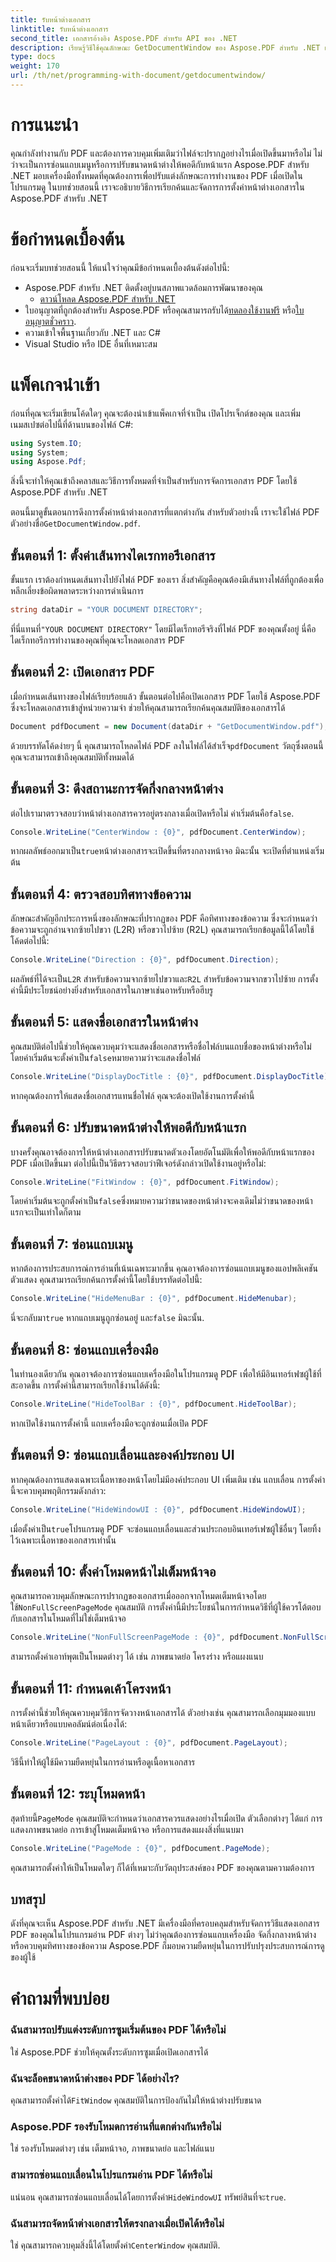 ```yaml
---
title: รับหน้าต่างเอกสาร
linktitle: รับหน้าต่างเอกสาร
second_title: เอกสารอ้างอิง Aspose.PDF สำหรับ API ของ .NET
description: เรียนรู้วิธีใช้คุณลักษณะ GetDocumentWindow ของ Aspose.PDF สำหรับ .NET เพื่อรับข้อมูลเกี่ยวกับคุณสมบัติหน้าต่างเอกสาร PDF
type: docs
weight: 170
url: /th/net/programming-with-document/getdocumentwindow/
---
```

# การแนะนำ

คุณกำลังทำงานกับ PDF และต้องการควบคุมเพิ่มเติมว่าไฟล์จะปรากฏอย่างไรเมื่อเปิดขึ้นมาหรือไม่ ไม่ว่าจะเป็นการซ่อนแถบเมนูหรือการปรับขนาดหน้าต่างให้พอดีกับหน้าแรก Aspose.PDF สำหรับ .NET มอบเครื่องมือทั้งหมดที่คุณต้องการเพื่อปรับแต่งลักษณะการทำงานของ PDF เมื่อเปิดในโปรแกรมดู ในบทช่วยสอนนี้ เราจะอธิบายวิธีการเรียกค้นและจัดการการตั้งค่าหน้าต่างเอกสารใน Aspose.PDF สำหรับ .NET


# ข้อกำหนดเบื้องต้น

ก่อนจะเริ่มบทช่วยสอนนี้ ให้แน่ใจว่าคุณมีข้อกำหนดเบื้องต้นดังต่อไปนี้:

- Aspose.PDF สำหรับ .NET ติดตั้งอยู่บนสภาพแวดล้อมการพัฒนาของคุณ
  - [ดาวน์โหลด Aspose.PDF สำหรับ .NET](https://releases.aspose.com/pdf/net/)
-  ใบอนุญาตที่ถูกต้องสำหรับ Aspose.PDF หรือคุณสามารถรับได้[ทดลองใช้งานฟรี](https://releases.aspose.com/) หรือ[ใบอนุญาตชั่วคราว](https://purchase.aspose.com/temporary-license/).
- ความเข้าใจพื้นฐานเกี่ยวกับ .NET และ C#
- Visual Studio หรือ IDE อื่นที่เหมาะสม

# แพ็คเกจนำเข้า

ก่อนที่คุณจะเริ่มเขียนโค้ดใดๆ คุณจะต้องนำเข้าแพ็คเกจที่จำเป็น เปิดโปรเจ็กต์ของคุณ และเพิ่มเนมสเปซต่อไปนี้ที่ด้านบนของไฟล์ C#:

```csharp
using System.IO;
using System;
using Aspose.Pdf;
```

สิ่งนี้จะทำให้คุณเข้าถึงคลาสและวิธีการทั้งหมดที่จำเป็นสำหรับการจัดการเอกสาร PDF โดยใช้ Aspose.PDF สำหรับ .NET

 ตอนนี้มาดูขั้นตอนการดึงการตั้งค่าหน้าต่างเอกสารที่แตกต่างกัน สำหรับตัวอย่างนี้ เราจะใช้ไฟล์ PDF ตัวอย่างชื่อ`GetDocumentWindow.pdf`.

## ขั้นตอนที่ 1: ตั้งค่าเส้นทางไดเรกทอรีเอกสาร

ขั้นแรก เราต้องกำหนดเส้นทางไปยังไฟล์ PDF ของเรา สิ่งสำคัญคือคุณต้องมีเส้นทางไฟล์ที่ถูกต้องเพื่อหลีกเลี่ยงข้อผิดพลาดระหว่างการดำเนินการ

```csharp
string dataDir = "YOUR DOCUMENT DIRECTORY";
```

 ที่นี่แทนที่`"YOUR DOCUMENT DIRECTORY"` โดยมีไดเร็กทอรีจริงที่ไฟล์ PDF ของคุณตั้งอยู่ นี่คือไดเร็กทอรีการทำงานของคุณที่คุณจะโหลดเอกสาร PDF

## ขั้นตอนที่ 2: เปิดเอกสาร PDF

เมื่อกำหนดเส้นทางของไฟล์เรียบร้อยแล้ว ขั้นตอนต่อไปคือเปิดเอกสาร PDF โดยใช้ Aspose.PDF ซึ่งจะโหลดเอกสารเข้าสู่หน่วยความจำ ช่วยให้คุณสามารถเรียกค้นคุณสมบัติของเอกสารได้

```csharp
Document pdfDocument = new Document(dataDir + "GetDocumentWindow.pdf");
```

ด้วยบรรทัดโค้ดง่ายๆ นี้ คุณสามารถโหลดไฟล์ PDF ลงในไฟล์ได้สำเร็จ`pdfDocument` วัตถุซึ่งตอนนี้คุณจะสามารถเข้าถึงคุณสมบัติทั้งหมดได้

## ขั้นตอนที่ 3: ดึงสถานะการจัดกึ่งกลางหน้าต่าง

 ต่อไปเรามาตรวจสอบว่าหน้าต่างเอกสารควรอยู่ตรงกลางเมื่อเปิดหรือไม่ ค่าเริ่มต้นคือ`false`.

```csharp
Console.WriteLine("CenterWindow : {0}", pdfDocument.CenterWindow);
```

 หากผลลัพธ์ออกมาเป็น`true`หน้าต่างเอกสารจะเปิดขึ้นที่ตรงกลางหน้าจอ มิฉะนั้น จะเปิดที่ตำแหน่งเริ่มต้น

## ขั้นตอนที่ 4: ตรวจสอบทิศทางข้อความ

ลักษณะสำคัญอีกประการหนึ่งของลักษณะที่ปรากฏของ PDF คือทิศทางของข้อความ ซึ่งจะกำหนดว่าข้อความจะถูกอ่านจากซ้ายไปขวา (L2R) หรือขวาไปซ้าย (R2L) คุณสามารถเรียกข้อมูลนี้ได้โดยใช้โค้ดต่อไปนี้:

```csharp
Console.WriteLine("Direction : {0}", pdfDocument.Direction);
```

 ผลลัพธ์ที่ได้จะเป็น`L2R` สำหรับข้อความจากซ้ายไปขวาและ`R2L` สำหรับข้อความจากขวาไปซ้าย การตั้งค่านี้มีประโยชน์อย่างยิ่งสำหรับเอกสารในภาษาเช่นอาหรับหรือฮีบรู

## ขั้นตอนที่ 5: แสดงชื่อเอกสารในหน้าต่าง

คุณสมบัติต่อไปนี้ช่วยให้คุณควบคุมว่าจะแสดงชื่อเอกสารหรือชื่อไฟล์บนแถบชื่อของหน้าต่างหรือไม่ โดยค่าเริ่มต้นจะตั้งค่าเป็น`false`หมายความว่าจะแสดงชื่อไฟล์

```csharp
Console.WriteLine("DisplayDocTitle : {0}", pdfDocument.DisplayDocTitle);
```

หากคุณต้องการให้แสดงชื่อเอกสารแทนชื่อไฟล์ คุณจะต้องเปิดใช้งานการตั้งค่านี้

## ขั้นตอนที่ 6: ปรับขนาดหน้าต่างให้พอดีกับหน้าแรก

บางครั้งคุณอาจต้องการให้หน้าต่างเอกสารปรับขนาดตัวเองโดยอัตโนมัติเพื่อให้พอดีกับหน้าแรกของ PDF เมื่อเปิดขึ้นมา ต่อไปนี้เป็นวิธีตรวจสอบว่าฟีเจอร์ดังกล่าวเปิดใช้งานอยู่หรือไม่:

```csharp
Console.WriteLine("FitWindow : {0}", pdfDocument.FitWindow);
```

 โดยค่าเริ่มต้นจะถูกตั้งค่าเป็น`false`ซึ่งหมายความว่าขนาดของหน้าต่างจะคงเดิมไม่ว่าขนาดของหน้าแรกจะเป็นเท่าใดก็ตาม

## ขั้นตอนที่ 7: ซ่อนแถบเมนู

หากต้องการประสบการณ์การอ่านที่เน้นเฉพาะมากขึ้น คุณอาจต้องการซ่อนแถบเมนูของแอปพลิเคชันตัวแสดง คุณสามารถเรียกค้นการตั้งค่านี้โดยใช้บรรทัดต่อไปนี้:

```csharp
Console.WriteLine("HideMenuBar : {0}", pdfDocument.HideMenubar);
```

 นี่จะกลับมา`true` หากแถบเมนูถูกซ่อนอยู่ และ`false` มิฉะนั้น.

## ขั้นตอนที่ 8: ซ่อนแถบเครื่องมือ

ในทำนองเดียวกัน คุณอาจต้องการซ่อนแถบเครื่องมือในโปรแกรมดู PDF เพื่อให้มีอินเทอร์เฟซผู้ใช้ที่สะอาดขึ้น การตั้งค่านี้สามารถเรียกใช้งานได้ดังนี้:

```csharp
Console.WriteLine("HideToolBar : {0}", pdfDocument.HideToolBar);
```

หากเปิดใช้งานการตั้งค่านี้ แถบเครื่องมือจะถูกซ่อนเมื่อเปิด PDF

## ขั้นตอนที่ 9: ซ่อนแถบเลื่อนและองค์ประกอบ UI

หากคุณต้องการแสดงเฉพาะเนื้อหาของหน้าโดยไม่มีองค์ประกอบ UI เพิ่มเติม เช่น แถบเลื่อน การตั้งค่านี้จะควบคุมพฤติกรรมดังกล่าว:

```csharp
Console.WriteLine("HideWindowUI : {0}", pdfDocument.HideWindowUI);
```

 เมื่อตั้งค่าเป็น`true`โปรแกรมดู PDF จะซ่อนแถบเลื่อนและส่วนประกอบอินเทอร์เฟซผู้ใช้อื่นๆ โดยทิ้งไว้เฉพาะเนื้อหาของเอกสารเท่านั้น

## ขั้นตอนที่ 10: ตั้งค่าโหมดหน้าไม่เต็มหน้าจอ

 คุณสามารถควบคุมลักษณะการปรากฏของเอกสารเมื่อออกจากโหมดเต็มหน้าจอโดยใช้`NonFullScreenPageMode` คุณสมบัติ การตั้งค่านี้มีประโยชน์ในการกำหนดวิธีที่ผู้ใช้ควรโต้ตอบกับเอกสารในโหมดที่ไม่ใช่เต็มหน้าจอ

```csharp
Console.WriteLine("NonFullScreenPageMode : {0}", pdfDocument.NonFullScreenPageMode);
```

สามารถตั้งค่าเอาท์พุตเป็นโหมดต่างๆ ได้ เช่น ภาพขนาดย่อ โครงร่าง หรือแผงแนบ

## ขั้นตอนที่ 11: กำหนดเค้าโครงหน้า

การตั้งค่านี้ช่วยให้คุณควบคุมวิธีการจัดวางหน้าเอกสารได้ ตัวอย่างเช่น คุณสามารถเลือกมุมมองแบบหน้าเดียวหรือแบบคอลัมน์ต่อเนื่องได้:

```csharp
Console.WriteLine("PageLayout : {0}", pdfDocument.PageLayout);
```

วิธีนี้ทำให้ผู้ใช้มีความยืดหยุ่นในการอ่านหรือดูเนื้อหาเอกสาร

## ขั้นตอนที่ 12: ระบุโหมดหน้า

 สุดท้ายนี้`PageMode` คุณสมบัติจะกำหนดว่าเอกสารควรแสดงอย่างไรเมื่อเปิด ตัวเลือกต่างๆ ได้แก่ การแสดงภาพขนาดย่อ การเข้าสู่โหมดเต็มหน้าจอ หรือการแสดงแผงสิ่งที่แนบมา

```csharp
Console.WriteLine("PageMode : {0}", pdfDocument.PageMode);
```

คุณสามารถตั้งค่าให้เป็นโหมดใดๆ ก็ได้ที่เหมาะกับวัตถุประสงค์ของ PDF ของคุณตามความต้องการ

## บทสรุป

ดังที่คุณจะเห็น Aspose.PDF สำหรับ .NET มีเครื่องมือที่ครอบคลุมสำหรับจัดการวิธีแสดงเอกสาร PDF ของคุณในโปรแกรมอ่าน PDF ต่างๆ ไม่ว่าคุณต้องการซ่อนแถบเครื่องมือ จัดกึ่งกลางหน้าต่าง หรือควบคุมทิศทางของข้อความ Aspose.PDF ก็มอบความยืดหยุ่นในการปรับปรุงประสบการณ์การดูของผู้ใช้

# คำถามที่พบบ่อย

### ฉันสามารถปรับแต่งระดับการซูมเริ่มต้นของ PDF ได้หรือไม่
ใช่ Aspose.PDF ช่วยให้คุณตั้งระดับการซูมเมื่อเปิดเอกสารได้

### ฉันจะล็อคขนาดหน้าต่างของ PDF ได้อย่างไร?
 คุณสามารถตั้งค่าได้`FitWindow` คุณสมบัติในการป้องกันไม่ให้หน้าต่างปรับขนาด

### Aspose.PDF รองรับโหมดการอ่านที่แตกต่างกันหรือไม่
ใช่ รองรับโหมดต่างๆ เช่น เต็มหน้าจอ, ภาพขนาดย่อ และไฟล์แนบ

### สามารถซ่อนแถบเลื่อนในโปรแกรมอ่าน PDF ได้หรือไม่
 แน่นอน คุณสามารถซ่อนแถบเลื่อนได้โดยการตั้งค่า`HideWindowUI` ทรัพย์สินที่จะ`true`.

### ฉันสามารถจัดหน้าต่างเอกสารให้ตรงกลางเมื่อเปิดได้หรือไม่
 ใช่ คุณสามารถควบคุมสิ่งนี้ได้โดยตั้งค่า`CenterWindow` คุณสมบัติ.